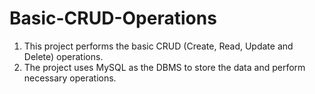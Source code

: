 # Basic-CRUD-Operations

1. This project performs the basic CRUD (Create, Read, Update and Delete) operations.
2. The project uses MySQL as the DBMS to store the data and perform necessary operations.
